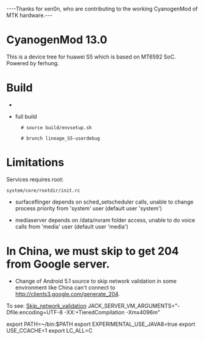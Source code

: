 ----Thanks for xen0n, who are contributing to the working CyanogenMod of MTK hardware.---
# CyanogenMod 13.0

This is a device tree for huawei S5 which is based on MT6592 SoC. Powered by ferhung.
# Build

*

* full build
        
        # source build/envsetup.sh

        # brunch lineage_S5-userdebug

# Limitations

Services requires root:

`system/core/rootdir/init.rc`

  * surfaceflinger depends on sched_setscheduler calls, unable to change process priority from 'system' user (default user 'system')

  * mediaserver depends on /data/nvram folder access, unable to do voice calls from 'media' user (default user 'media')

# In China, we must skip to get 204 from Google server.
  * Change of Android 5.1 source to skip network validation in some environment like China can't connect to http://clients3.google.com/generate_204. 

  To see: 
    [Skip_network_validation](http://github.com/ferhung/Skip_network_validation)
JACK_SERVER_VM_ARGUMENTS="-Dfile.encoding=UTF-8 -XX:+TieredCompilation -Xmx4096m"

export PATH=~/bin:$PATH
export EXPERIMENTAL_USE_JAVA8=true
export USE_CCACHE=1
export LC_ALL=C